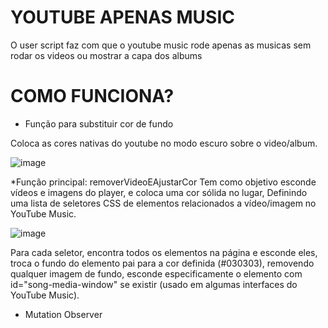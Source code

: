 # YOUTUBE APENAS MUSIC

O user script faz com que o youtube music rode apenas as musicas sem rodar os videos ou mostrar a capa dos albums 

# COMO FUNCIONA?

* Função para substituir cor de fundo

Coloca as cores nativas do youtube no modo escuro sobre o video/album.

![image](https://github.com/user-attachments/assets/2e5fce3e-8626-4fec-baa7-475963cd8898)

*Função principal: removerVideoEAjustarCor
Tem como objetivo esconde vídeos e imagens do player, e coloca uma cor sólida no lugar, Definindo uma lista de seletores CSS de elementos relacionados a vídeo/imagem no YouTube Music.

![image](https://github.com/user-attachments/assets/37ed0bb2-d0d6-4208-b316-ecf2753da0f0)

Para cada seletor, encontra todos os elementos na página e esconde eles, troca o fundo do elemento pai para a cor definida (#030303), removendo qualquer imagem de fundo, esconde especificamente o elemento com id="song-media-window" se existir (usado em algumas interfaces do YouTube Music).

* Mutation Observer

